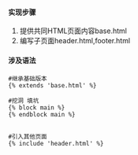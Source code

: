 #### 实现步骤
1. 提供共同HTML页面内容base.html
2. 编写子页面header.html,footer.html




#### 涉及语法
```
#继承基础版本
{% extends 'base.html' %}

#挖洞 填坑
{% block main %}
{% endblock main %}


#引入其他页面
{% include 'header.html' %}

```




















